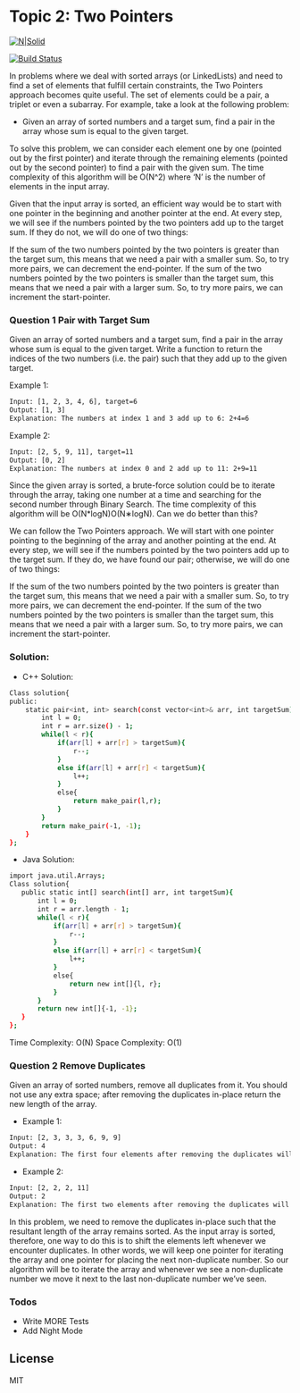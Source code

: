 # Topic 2: Two Pointers


[![N|Solid](https://cldup.com/dTxpPi9lDf.thumb.png)](https://nodesource.com/products/nsolid)

[![Build Status](https://travis-ci.org/joemccann/dillinger.svg?branch=master)](https://travis-ci.org/joemccann/dillinger)

In problems where we deal with sorted arrays (or LinkedLists) and need to find a set of elements that fulfill certain constraints, the Two Pointers approach becomes quite useful. The set of elements could be a pair, a triplet or even a subarray. For example, take a look at the following problem:

  - Given an array of sorted numbers and a target sum, find a pair in the array whose sum is equal to the given target.
 
To solve this problem, we can consider each element one by one (pointed out by the first pointer) and iterate through the remaining elements (pointed out by the second pointer) to find a pair with the given sum. The time complexity of this algorithm will be O(N^2) where ‘N’ is the number of elements in the input array.

Given that the input array is sorted, an efficient way would be to start with one pointer in the beginning and another pointer at the end. At every step, we will see if the numbers pointed by the two pointers add up to the target sum. If they do not, we will do one of two things:

If the sum of the two numbers pointed by the two pointers is greater than the target sum, this means that we need a pair with a smaller sum. So, to try more pairs, we can decrement the end-pointer.
If the sum of the two numbers pointed by the two pointers is smaller than the target sum, this means that we need a pair with a larger sum. So, to try more pairs, we can increment the start-pointer.

### Question 1 Pair with Target Sum
Given an array of sorted numbers and a target sum, find a pair in the array whose sum is equal to the given target.
Write a function to return the indices of the two numbers (i.e. the pair) such that they add up to the given target.

Example 1:
```sh
Input: [1, 2, 3, 4, 6], target=6
Output: [1, 3]
Explanation: The numbers at index 1 and 3 add up to 6: 2+4=6
```
Example 2:
```sh
Input: [2, 5, 9, 11], target=11
Output: [0, 2]
Explanation: The numbers at index 0 and 2 add up to 11: 2+9=11
```
Since the given array is sorted, a brute-force solution could be to iterate through the array, taking one number at a time and searching for the second number through Binary Search. The time complexity of this algorithm will be O(N*logN)O(N∗logN). Can we do better than this?

We can follow the Two Pointers approach. We will start with one pointer pointing to the beginning of the array and another pointing at the end. At every step, we will see if the numbers pointed by the two pointers add up to the target sum. If they do, we have found our pair; otherwise, we will do one of two things:

If the sum of the two numbers pointed by the two pointers is greater than the target sum, this means that we need a pair with a smaller sum. So, to try more pairs, we can decrement the end-pointer.
If the sum of the two numbers pointed by the two pointers is smaller than the target sum, this means that we need a pair with a larger sum. So, to try more pairs, we can increment the start-pointer.

### Solution:
 - C++ Solution:
```sh
Class solution{
public:
    static pair<int, int> search(const vector<int>& arr, int targetSum){
        int l = 0;
        int r = arr.size() - 1;
        while(l < r){
            if(arr[l] + arr[r] > targetSum){
                r--;
            }
            else if(arr[l] + arr[r] < targetSum){
                l++;
            }
            else{
                return make_pair(l,r);
            }
        }
        return make_pair(-1, -1);
    }
};
```
  - Java Solution:
 ```sh
 import java.util.Arrays;
Class solution{
    public static int[] search(int[] arr, int targetSum){
        int l = 0;
        int r = arr.length - 1;
        while(l < r){
            if(arr[l] + arr[r] > targetSum){
                r--;
            }
            else if(arr[l] + arr[r] < targetSum){
                l++;
            }
            else{
                return new int[]{l, r};
            }
        }
        return new int[]{-1, -1};
    }
};
```
Time Complexity: O(N)
Space Complexity: O(1)

### Question 2 Remove Duplicates
Given an array of sorted numbers, remove all duplicates from it. You should not use any extra space; after removing the duplicates in-place return the new length of the array.
 - Example 1:
```sh
Input: [2, 3, 3, 3, 6, 9, 9]
Output: 4
Explanation: The first four elements after removing the duplicates will be [2, 3, 6, 9].
```
 - Example 2:
```sh
Input: [2, 2, 2, 11]
Output: 2
Explanation: The first two elements after removing the duplicates will be [2, 11].
```

In this problem, we need to remove the duplicates in-place such that the resultant length of the array remains sorted. As the input array is sorted, therefore, one way to do this is to shift the elements left whenever we encounter duplicates. In other words, we will keep one pointer for iterating the array and one pointer for placing the next non-duplicate number. So our algorithm will be to iterate the array and whenever we see a non-duplicate number we move it next to the last non-duplicate number we’ve seen.


### Todos

 - Write MORE Tests
 - Add Night Mode

License
----

MIT

